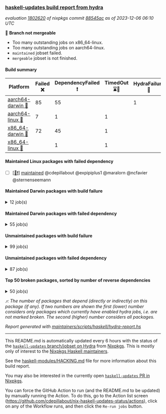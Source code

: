 ### [haskell-updates build report from hydra](https://hydra.nixos.org/jobset/nixpkgs/haskell-updates)
*evaluation [1802620](https://hydra.nixos.org/eval/1802620) of nixpkgs commit [88545ac](https://github.com/NixOS/nixpkgs/commits/88545acef7881913cb4f966b2ed0c768faa7e711) as of 2023-12-06 06:10 UTC*

🔴 **Branch not mergeable**
  * Too many outstanding jobs on x86_64-linux.
  * Too many outstanding jobs on aarch64-linux.
  * `maintained` jobset failed.
  * `mergeable` jobset is not finished.

#### Build summary

 | Platform | Failed ❌ | DependencyFailed ❗ | TimedOut ⌛🚫 | HydraFailure 🚧 | Unfinished ⏳ | Success ✅ | 
 | --- | --- | --- | --- | --- | --- | --- | 
 | [aarch64-darwin 🍏](https://hydra.nixos.org/eval/1802620?filter=.aarch64-darwin) | 85 | 55 |  | 1 |  | 6644 | 
 | [aarch64-linux 📱](https://hydra.nixos.org/eval/1802620?filter=.aarch64-linux) | 7 | 1 | 1 |  | 3080 | 3774 | 
 | [x86_64-darwin 🍎](https://hydra.nixos.org/eval/1802620?filter=.x86_64-darwin) | 72 | 45 | 1 |  |  | 6680 | 
 | [x86_64-linux 🐧](https://hydra.nixos.org/eval/1802620?filter=.x86_64-linux) |  | 1 | 1 |  | 3116 | 3787 | 
#### Maintained Linux packages with failed dependency
- [ ] [[🐧❗]](https://hydra.nixos.org/build/243364579) [maintained](https://hydra.nixos.org/eval/1802620?filter=maintained) @cdepillabout @expipiplus1 @maralorn @ncfavier @sternenseemann
#### Maintained Darwin packages with build failure
<details><summary>12 job(s) </summary>

- [ ] [[🍏❌]](https://hydra.nixos.org/build/243328679) [[🍎❌]](https://hydra.nixos.org/build/243324015) [agdaPackages._1lab](https://hydra.nixos.org/eval/1802620?filter=agdaPackages._1lab) @ncfavier
- [ ] [[🍏❌]](https://hydra.nixos.org/build/243329001) [[🍎❌]](https://hydra.nixos.org/build/243322675) [haskellPackages.gcodehs](https://hydra.nixos.org/eval/1802620?filter=haskellPackages.gcodehs) @sorki
- [ ] [ghc98](https://hydra.nixos.org/eval/1802620?filter=ghc98) @cdepillabout @expipiplus1 @guibou @maralorn @ncfavier @sternenseemann
  - [[🍏✅]](https://hydra.nixos.org/build/243325932) [[🍎✅]](https://hydra.nixos.org/build/243330673) [haskell.compiler](https://hydra.nixos.org/eval/1802620?filter=haskell.compiler.ghc98)
  - [[🍏❌]](https://hydra.nixos.org/build/243326307) [[🍎✅]](https://hydra.nixos.org/build/243329961) [haskell.compiler.native-bignum](https://hydra.nixos.org/eval/1802620?filter=haskell.compiler.native-bignum.ghc98)
- [ ] [ghc981](https://hydra.nixos.org/eval/1802620?filter=ghc981) @cdepillabout @expipiplus1 @guibou @maralorn @ncfavier @sternenseemann
  - [[🍏✅]](https://hydra.nixos.org/build/243329785) [[🍎✅]](https://hydra.nixos.org/build/243332071) [haskell.compiler](https://hydra.nixos.org/eval/1802620?filter=haskell.compiler.ghc981)
  - [[🍏❌]](https://hydra.nixos.org/build/243322813) [[🍎✅]](https://hydra.nixos.org/build/243327354) [haskell.compiler.native-bignum](https://hydra.nixos.org/eval/1802620?filter=haskell.compiler.native-bignum.ghc981)
- [ ] [gitit](https://hydra.nixos.org/eval/1802620?filter=gitit) @Profpatsch @sternenseemann
  - [[🍏❌]](https://hydra.nixos.org/build/243322776) [[🍎✅]](https://hydra.nixos.org/build/243322079) [toplevel](https://hydra.nixos.org/eval/1802620?filter=gitit)
  - [[🍏✅]](https://hydra.nixos.org/build/243320889) [[🍎✅]](https://hydra.nixos.org/build/243321555) [haskellPackages](https://hydra.nixos.org/eval/1802620?filter=haskellPackages.gitit)
- [ ] [[🍏❌]](https://hydra.nixos.org/build/243321287) [[🍎❌]](https://hydra.nixos.org/build/243320789) [haskellPackages.hnix](https://hydra.nixos.org/eval/1802620?filter=haskellPackages.hnix) @Anton-Latukha @sorki
</details>

#### Maintained Darwin packages with failed dependency
<details><summary>55 job(s) </summary>

- [ ] [cabal2nix](https://hydra.nixos.org/eval/1802620?filter=cabal2nix) @sternenseemann
  - [[🍏✅]](https://hydra.nixos.org/build/243328899) [[🍎✅]](https://hydra.nixos.org/build/243327683) [toplevel](https://hydra.nixos.org/eval/1802620?filter=cabal2nix)
  - [[🍏❗]](https://hydra.nixos.org/build/243328829) [[🍎❗]](https://hydra.nixos.org/build/243331654) [haskell.packages.ghc8107](https://hydra.nixos.org/eval/1802620?filter=haskell.packages.ghc8107.cabal2nix)
  - [[🍏❗]](https://hydra.nixos.org/build/243323707) [[🍎❗]](https://hydra.nixos.org/build/243321205) [haskell.packages.ghc902](https://hydra.nixos.org/eval/1802620?filter=haskell.packages.ghc902.cabal2nix)
  - [[🍏✅]](https://hydra.nixos.org/build/243322736) [[🍎✅]](https://hydra.nixos.org/build/243328286) [haskell.packages.ghc924](https://hydra.nixos.org/eval/1802620?filter=haskell.packages.ghc924.cabal2nix)
  - [[🍏✅]](https://hydra.nixos.org/build/243332317) [[🍎✅]](https://hydra.nixos.org/build/243328437) [haskell.packages.ghc925](https://hydra.nixos.org/eval/1802620?filter=haskell.packages.ghc925.cabal2nix)
  - [[🍏✅]](https://hydra.nixos.org/build/243326947) [[🍎✅]](https://hydra.nixos.org/build/243321504) [haskell.packages.ghc926](https://hydra.nixos.org/eval/1802620?filter=haskell.packages.ghc926.cabal2nix)
  - [[🍏✅]](https://hydra.nixos.org/build/243322487) [[🍎✅]](https://hydra.nixos.org/build/243328634) [haskell.packages.ghc927](https://hydra.nixos.org/eval/1802620?filter=haskell.packages.ghc927.cabal2nix)
  - [[🍏✅]](https://hydra.nixos.org/build/243329723) [[🍎✅]](https://hydra.nixos.org/build/243326172) [haskell.packages.ghc928](https://hydra.nixos.org/eval/1802620?filter=haskell.packages.ghc928.cabal2nix)
  - [[🍏✅]](https://hydra.nixos.org/build/243326431) [[🍎✅]](https://hydra.nixos.org/build/243323400) [haskell.packages.ghc945](https://hydra.nixos.org/eval/1802620?filter=haskell.packages.ghc945.cabal2nix)
  - [[🍏✅]](https://hydra.nixos.org/build/243329534) [[🍎✅]](https://hydra.nixos.org/build/243320848) [haskell.packages.ghc946](https://hydra.nixos.org/eval/1802620?filter=haskell.packages.ghc946.cabal2nix)
  - [[🍏✅]](https://hydra.nixos.org/build/243330951) [[🍎✅]](https://hydra.nixos.org/build/243324530) [haskell.packages.ghc947](https://hydra.nixos.org/eval/1802620?filter=haskell.packages.ghc947.cabal2nix)
  - [[🍏✅]](https://hydra.nixos.org/build/243327420) [[🍎✅]](https://hydra.nixos.org/build/243332316) [haskell.packages.ghc962](https://hydra.nixos.org/eval/1802620?filter=haskell.packages.ghc962.cabal2nix)
  - [[🍏✅]](https://hydra.nixos.org/build/243322341) [[🍎✅]](https://hydra.nixos.org/build/243329239) [haskell.packages.ghc963](https://hydra.nixos.org/eval/1802620?filter=haskell.packages.ghc963.cabal2nix)
  - [[🍏✅]](https://hydra.nixos.org/build/243323893) [[🍎✅]](https://hydra.nixos.org/build/243327116) [haskellPackages](https://hydra.nixos.org/eval/1802620?filter=haskellPackages.cabal2nix)
- [ ] [dhall-nix](https://hydra.nixos.org/eval/1802620?filter=dhall-nix) @Gabriella439
  - [[🍏❗]](https://hydra.nixos.org/build/243326044) [[🍎❗]](https://hydra.nixos.org/build/243329855) [toplevel](https://hydra.nixos.org/eval/1802620?filter=dhall-nix)
  - [[🍏❗]](https://hydra.nixos.org/build/243326896) [[🍎❗]](https://hydra.nixos.org/build/243323188) [haskellPackages](https://hydra.nixos.org/eval/1802620?filter=haskellPackages.dhall-nix)
- [ ] [[🍏❗]](https://hydra.nixos.org/build/243326553) [[🍎❗]](https://hydra.nixos.org/build/243330760) [haskellPackages.dhall-nixpkgs](https://hydra.nixos.org/eval/1802620?filter=haskellPackages.dhall-nixpkgs) @Gabriella439
- [ ] [[🍏❗]](https://hydra.nixos.org/build/243327000) [[🍎❗]](https://hydra.nixos.org/build/243330975) [elmPackages.elm](https://hydra.nixos.org/eval/1802620?filter=elmPackages.elm) @domenkozar @turboMaCk
- [ ] [[🍏❗]](https://hydra.nixos.org/build/243325480) [[🍎❗]](https://hydra.nixos.org/build/243324672) [elmPackages.elmi-to-json](https://hydra.nixos.org/eval/1802620?filter=elmPackages.elmi-to-json) @turboMaCk
- [ ] [git-annex](https://hydra.nixos.org/eval/1802620?filter=git-annex) @peti @roosemberth
  - [[🍏❗]](https://hydra.nixos.org/build/243364587) [[🍎❗]](https://hydra.nixos.org/build/243364589) [toplevel](https://hydra.nixos.org/eval/1802620?filter=git-annex)
  - [[🍏❗]](https://hydra.nixos.org/build/243364581) [[🍎❗]](https://hydra.nixos.org/build/243364590) [haskellPackages](https://hydra.nixos.org/eval/1802620?filter=haskellPackages.git-annex)
- [ ] [haskell-language-server](https://hydra.nixos.org/eval/1802620?filter=haskell-language-server) @maralorn
  - [[🍏✅]](https://hydra.nixos.org/build/243364254) [[🍎✅]](https://hydra.nixos.org/build/243364404) [toplevel](https://hydra.nixos.org/eval/1802620?filter=haskell-language-server)
  - [[🍏❗]](https://hydra.nixos.org/build/243322494) [[🍎✅]](https://hydra.nixos.org/build/243328502) [haskell.packages.ghc902](https://hydra.nixos.org/eval/1802620?filter=haskell.packages.ghc902.haskell-language-server)
  - [[🍏✅]](https://hydra.nixos.org/build/243331841) [[🍎✅]](https://hydra.nixos.org/build/243325367) [haskell.packages.ghc924](https://hydra.nixos.org/eval/1802620?filter=haskell.packages.ghc924.haskell-language-server)
  - [[🍏✅]](https://hydra.nixos.org/build/243327169) [[🍎✅]](https://hydra.nixos.org/build/243321095) [haskell.packages.ghc925](https://hydra.nixos.org/eval/1802620?filter=haskell.packages.ghc925.haskell-language-server)
  - [[🍏✅]](https://hydra.nixos.org/build/243330797) [[🍎✅]](https://hydra.nixos.org/build/243326430) [haskell.packages.ghc926](https://hydra.nixos.org/eval/1802620?filter=haskell.packages.ghc926.haskell-language-server)
  - [[🍏✅]](https://hydra.nixos.org/build/243330025) [[🍎✅]](https://hydra.nixos.org/build/243331300) [haskell.packages.ghc927](https://hydra.nixos.org/eval/1802620?filter=haskell.packages.ghc927.haskell-language-server)
  - [[🍏✅]](https://hydra.nixos.org/build/243328347) [[🍎✅]](https://hydra.nixos.org/build/243326611) [haskell.packages.ghc928](https://hydra.nixos.org/eval/1802620?filter=haskell.packages.ghc928.haskell-language-server)
  - [[🍏✅]](https://hydra.nixos.org/build/243364330) [[🍎✅]](https://hydra.nixos.org/build/243364407) [haskell.packages.ghc945](https://hydra.nixos.org/eval/1802620?filter=haskell.packages.ghc945.haskell-language-server)
  - [[🍏✅]](https://hydra.nixos.org/build/243364341) [[🍎✅]](https://hydra.nixos.org/build/243364452) [haskell.packages.ghc946](https://hydra.nixos.org/eval/1802620?filter=haskell.packages.ghc946.haskell-language-server)
  - [[🍏✅]](https://hydra.nixos.org/build/243364336) [[🍎✅]](https://hydra.nixos.org/build/243364446) [haskell.packages.ghc947](https://hydra.nixos.org/eval/1802620?filter=haskell.packages.ghc947.haskell-language-server)
  - [[🍏🚧]](https://hydra.nixos.org/build/243364328) [[🍎✅]](https://hydra.nixos.org/build/243364426) [haskell.packages.ghc962](https://hydra.nixos.org/eval/1802620?filter=haskell.packages.ghc962.haskell-language-server)
  - [[🍏🚧]](https://hydra.nixos.org/build/243364292) [[🍎✅]](https://hydra.nixos.org/build/243364345) [haskell.packages.ghc963](https://hydra.nixos.org/eval/1802620?filter=haskell.packages.ghc963.haskell-language-server)
  - [[🍏✅]](https://hydra.nixos.org/build/243364460) [[🍎✅]](https://hydra.nixos.org/build/243364461) [haskellPackages](https://hydra.nixos.org/eval/1802620?filter=haskellPackages.haskell-language-server)
- [ ] [update-nix-fetchgit](https://hydra.nixos.org/eval/1802620?filter=update-nix-fetchgit) @expipiplus1 @sorki
  - [[🍏❗]](https://hydra.nixos.org/build/243327640) [[🍎❗]](https://hydra.nixos.org/build/243327011) [toplevel](https://hydra.nixos.org/eval/1802620?filter=update-nix-fetchgit)
  - [[🍏❗]](https://hydra.nixos.org/build/243331507) [[🍎❗]](https://hydra.nixos.org/build/243327345) [haskellPackages](https://hydra.nixos.org/eval/1802620?filter=haskellPackages.update-nix-fetchgit)
- [ ] [weeder](https://hydra.nixos.org/eval/1802620?filter=weeder) @maralorn
  - [[🍏❗]](https://hydra.nixos.org/build/243325197) [[🍎❗]](https://hydra.nixos.org/build/243321712) [haskell.packages.ghc8107](https://hydra.nixos.org/eval/1802620?filter=haskell.packages.ghc8107.weeder)
  - [[🍏❗]](https://hydra.nixos.org/build/243324549) [[🍎❗]](https://hydra.nixos.org/build/243326571) [haskell.packages.ghc902](https://hydra.nixos.org/eval/1802620?filter=haskell.packages.ghc902.weeder)
  - [[🍏✅]](https://hydra.nixos.org/build/243332899) [[🍎✅]](https://hydra.nixos.org/build/243331805) [haskell.packages.ghc924](https://hydra.nixos.org/eval/1802620?filter=haskell.packages.ghc924.weeder)
  - [[🍏✅]](https://hydra.nixos.org/build/243332902) [[🍎✅]](https://hydra.nixos.org/build/243325602) [haskell.packages.ghc925](https://hydra.nixos.org/eval/1802620?filter=haskell.packages.ghc925.weeder)
  - [[🍏✅]](https://hydra.nixos.org/build/243325282) [[🍎✅]](https://hydra.nixos.org/build/243333378) [haskell.packages.ghc926](https://hydra.nixos.org/eval/1802620?filter=haskell.packages.ghc926.weeder)
  - [[🍏✅]](https://hydra.nixos.org/build/243324578) [[🍎✅]](https://hydra.nixos.org/build/243329290) [haskell.packages.ghc927](https://hydra.nixos.org/eval/1802620?filter=haskell.packages.ghc927.weeder)
  - [[🍏✅]](https://hydra.nixos.org/build/243327508) [[🍎✅]](https://hydra.nixos.org/build/243329068) [haskell.packages.ghc928](https://hydra.nixos.org/eval/1802620?filter=haskell.packages.ghc928.weeder)
  - [[🍏✅]](https://hydra.nixos.org/build/243330169) [[🍎✅]](https://hydra.nixos.org/build/243321683) [haskell.packages.ghc945](https://hydra.nixos.org/eval/1802620?filter=haskell.packages.ghc945.weeder)
  - [[🍏✅]](https://hydra.nixos.org/build/243325621) [[🍎✅]](https://hydra.nixos.org/build/243324538) [haskell.packages.ghc946](https://hydra.nixos.org/eval/1802620?filter=haskell.packages.ghc946.weeder)
  - [[🍏✅]](https://hydra.nixos.org/build/243333180) [[🍎✅]](https://hydra.nixos.org/build/243327551) [haskell.packages.ghc947](https://hydra.nixos.org/eval/1802620?filter=haskell.packages.ghc947.weeder)
  - [[🍏✅]](https://hydra.nixos.org/build/243321408) [[🍎✅]](https://hydra.nixos.org/build/243330307) [haskell.packages.ghc962](https://hydra.nixos.org/eval/1802620?filter=haskell.packages.ghc962.weeder)
  - [[🍏✅]](https://hydra.nixos.org/build/243323272) [[🍎✅]](https://hydra.nixos.org/build/243322657) [haskell.packages.ghc963](https://hydra.nixos.org/eval/1802620?filter=haskell.packages.ghc963.weeder)
  - [[🍏✅]](https://hydra.nixos.org/build/243321093) [[🍎✅]](https://hydra.nixos.org/build/243325553) [haskellPackages](https://hydra.nixos.org/eval/1802620?filter=haskellPackages.weeder)
</details>

#### Unmaintained packages with build failure
<details><summary>99 job(s) </summary>

- [ ] [[🍏❌]](https://hydra.nixos.org/build/241416250) [[📱✅]](https://hydra.nixos.org/build/241426391) [[🍎❌]](https://hydra.nixos.org/build/241418696) [[🐧✅]](https://hydra.nixos.org/build/241432601) [haskellPackages.di-core](https://hydra.nixos.org/eval/1802620?filter=haskellPackages.di-core)  ⤴️ 7 | 11
- [ ] [[🍏❌]](https://hydra.nixos.org/build/243326433) [[📱⏳]](https://hydra.nixos.org/build/243331061) [[🍎❌]](https://hydra.nixos.org/build/243325287) [[🐧⏳]](https://hydra.nixos.org/build/243324957) [haskellPackages.fmt](https://hydra.nixos.org/eval/1802620?filter=haskellPackages.fmt)  ⤴️ 6 | 24
- [ ] [[🍏❌]](https://hydra.nixos.org/build/241431423) [[📱✅]](https://hydra.nixos.org/build/241433048) [[🍎❌]](https://hydra.nixos.org/build/241420008) [[🐧✅]](https://hydra.nixos.org/build/241434280) [haskellPackages.lbfgs](https://hydra.nixos.org/eval/1802620?filter=haskellPackages.lbfgs)  ⤴️ 3 | 3
- [ ] [[🍏❌]](https://hydra.nixos.org/build/243331774) [[📱⏳]](https://hydra.nixos.org/build/243327289) [[🍎❌]](https://hydra.nixos.org/build/243329343) [[🐧⏳]](https://hydra.nixos.org/build/243324186) [haskellPackages.cairo-image](https://hydra.nixos.org/eval/1802620?filter=haskellPackages.cairo-image)  ⤴️ 2 | 2
- [ ] [[🍏❌]](https://hydra.nixos.org/build/243325596) [[📱⏳]](https://hydra.nixos.org/build/243321733) [[🍎❌]](https://hydra.nixos.org/build/243324698) [[🐧⏳]](https://hydra.nixos.org/build/243324592) [haskellPackages.opencascade-hs](https://hydra.nixos.org/eval/1802620?filter=haskellPackages.opencascade-hs)  ⤴️ 2 | 2
- [ ] [[🍏❌]](https://hydra.nixos.org/build/241438044) [[📱✅]](https://hydra.nixos.org/build/241421617) [[🍎❌]](https://hydra.nixos.org/build/241431081) [[🐧✅]](https://hydra.nixos.org/build/241440950) [haskellPackages.HsSyck](https://hydra.nixos.org/eval/1802620?filter=haskellPackages.HsSyck)  ⤴️ 1 | 10
- [ ] [[🍏❌]](https://hydra.nixos.org/build/243333023) [[📱⏳]](https://hydra.nixos.org/build/243328263) [[🍎❌]](https://hydra.nixos.org/build/243322988) [[🐧⏳]](https://hydra.nixos.org/build/243328607) [haskellPackages.nqe](https://hydra.nixos.org/eval/1802620?filter=haskellPackages.nqe)  ⤴️ 1 | 4
- [ ] [[🍏❌]](https://hydra.nixos.org/build/243327486) [[📱⏳]](https://hydra.nixos.org/build/243331547) [[🍎✅]](https://hydra.nixos.org/build/243329295) [[🐧⏳]](https://hydra.nixos.org/build/243331909) [haskellPackages.telegram-bot-api](https://hydra.nixos.org/eval/1802620?filter=haskellPackages.telegram-bot-api)  ⤴️ 1 | 4
- [ ] [[🍏❌]](https://hydra.nixos.org/build/241423203) [[📱✅]](https://hydra.nixos.org/build/241421742) [[🍎✅]](https://hydra.nixos.org/build/241441956) [[🐧✅]](https://hydra.nixos.org/build/241417284) [haskellPackages.cabal-install-solver](https://hydra.nixos.org/eval/1802620?filter=haskellPackages.cabal-install-solver)  ⤴️ 1 | 2
- [ ] [[🍏❌]](https://hydra.nixos.org/build/243330026) [[📱⏳]](https://hydra.nixos.org/build/243330545) [[🍎❌]](https://hydra.nixos.org/build/243325488) [[🐧⏳]](https://hydra.nixos.org/build/243333050) [haskellPackages.posix-socket](https://hydra.nixos.org/eval/1802620?filter=haskellPackages.posix-socket)  ⤴️ 1 | 2
- [ ] [[🍏❌]](https://hydra.nixos.org/build/243322283) [[📱⏳]](https://hydra.nixos.org/build/243323215) [[🍎✅]](https://hydra.nixos.org/build/243331253) [[🐧⏳]](https://hydra.nixos.org/build/243330110) [haskellPackages.postgresql-syntax](https://hydra.nixos.org/eval/1802620?filter=haskellPackages.postgresql-syntax)  ⤴️ 1 | 2
- [ ] [[🍏❌]](https://hydra.nixos.org/build/243326643) [[📱⏳]](https://hydra.nixos.org/build/243332016) [[🍎❌]](https://hydra.nixos.org/build/243321705) [[🐧⏳]](https://hydra.nixos.org/build/243331202) [haskellPackages.async-refresh](https://hydra.nixos.org/eval/1802620?filter=haskellPackages.async-refresh)  ⤴️ 1 | 1
- [ ] [[🍏❌]](https://hydra.nixos.org/build/243332579) [[📱⏳]](https://hydra.nixos.org/build/243324399) [[🍎❌]](https://hydra.nixos.org/build/243329931) [[🐧⏳]](https://hydra.nixos.org/build/243326415) [haskellPackages.gi-gdkx11](https://hydra.nixos.org/eval/1802620?filter=haskellPackages.gi-gdkx11)  ⤴️ 1 | 1
- [ ] [[🍏✅]](https://hydra.nixos.org/build/241516517) [[📱✅]](https://hydra.nixos.org/build/241521193) [[🍎❌]](https://hydra.nixos.org/build/241516668) [[🐧✅]](https://hydra.nixos.org/build/241523355) [haskellPackages.mighty-metropolis](https://hydra.nixos.org/eval/1802620?filter=haskellPackages.mighty-metropolis)  ⤴️ 1 | 1
- [ ] [[🍏❌]](https://hydra.nixos.org/build/241441570) [[📱❌]](https://hydra.nixos.org/build/241442221) [[🍎✅]](https://hydra.nixos.org/build/241428090) [[🐧✅]](https://hydra.nixos.org/build/241433603) [haskellPackages.nlopt-haskell](https://hydra.nixos.org/eval/1802620?filter=haskellPackages.nlopt-haskell)  ⤴️ 1 | 1
- [ ] [[🍏❌]](https://hydra.nixos.org/build/241438874) [[📱✅]](https://hydra.nixos.org/build/242598172) [[🍎❌]](https://hydra.nixos.org/build/241419480) [[🐧✅]](https://hydra.nixos.org/build/242598343) [haskellPackages.openal-ffi](https://hydra.nixos.org/eval/1802620?filter=haskellPackages.openal-ffi)  ⤴️ 1 | 1
- [ ] [[🍎❌]](https://hydra.nixos.org/build/243324883) [[🐧⏳]](https://hydra.nixos.org/build/243329065) [haskellPackages.swisstable](https://hydra.nixos.org/eval/1802620?filter=haskellPackages.swisstable)  ⤴️ 1 | 1
- [ ] [[🍏❌]](https://hydra.nixos.org/build/241429613) [[📱✅]](https://hydra.nixos.org/build/241429324) [[🍎❌]](https://hydra.nixos.org/build/241434255) [[🐧✅]](https://hydra.nixos.org/build/241440845) [haskellPackages.sym](https://hydra.nixos.org/eval/1802620?filter=haskellPackages.sym)  ⤴️ 1 | 1
- [ ] [[🍏✅]](https://hydra.nixos.org/build/241416931) [[📱❌]](https://hydra.nixos.org/build/241432083) [[🍎✅]](https://hydra.nixos.org/build/241421537) [[🐧✅]](https://hydra.nixos.org/build/241441339) [haskellPackages.freetype2](https://hydra.nixos.org/eval/1802620?filter=haskellPackages.freetype2)  ⤴️ 0 | 12
- [ ] [[🍏❌]](https://hydra.nixos.org/build/243327202) [[📱⏳]](https://hydra.nixos.org/build/243333204) [[🍎✅]](https://hydra.nixos.org/build/243333262) [[🐧⏳]](https://hydra.nixos.org/build/243323846) [haskellPackages.hw-simd](https://hydra.nixos.org/eval/1802620?filter=haskellPackages.hw-simd)  ⤴️ 0 | 9
- [ ] [[🍏❌]](https://hydra.nixos.org/build/243325252) [[📱⏳]](https://hydra.nixos.org/build/243324489) [[🍎❌]](https://hydra.nixos.org/build/243324366) [[🐧⏳]](https://hydra.nixos.org/build/243326632) [haskellPackages.pipes-zlib](https://hydra.nixos.org/eval/1802620?filter=haskellPackages.pipes-zlib)  ⤴️ 0 | 5
- [ ] [[🍏❌]](https://hydra.nixos.org/build/241442778) [[📱✅]](https://hydra.nixos.org/build/241442951) [[🍎✅]](https://hydra.nixos.org/build/241422492) [[🐧✅]](https://hydra.nixos.org/build/241423736) [haskellPackages.rdtsc](https://hydra.nixos.org/eval/1802620?filter=haskellPackages.rdtsc)  ⤴️ 0 | 4
- [ ] [[🍏❌]](https://hydra.nixos.org/build/241438179) [[📱✅]](https://hydra.nixos.org/build/241429641) [[🍎❌]](https://hydra.nixos.org/build/241415985) [[🐧✅]](https://hydra.nixos.org/build/241418547) [haskellPackages.error-codes](https://hydra.nixos.org/eval/1802620?filter=haskellPackages.error-codes)  ⤴️ 0 | 3
- [ ] [[🍏❌]](https://hydra.nixos.org/build/243324043) [[📱⏳]](https://hydra.nixos.org/build/243331033) [[🍎✅]](https://hydra.nixos.org/build/243331332) [[🐧⏳]](https://hydra.nixos.org/build/243328838) [haskellPackages.folds](https://hydra.nixos.org/eval/1802620?filter=haskellPackages.folds)  ⤴️ 0 | 3
- [ ] [[🍏❗]](https://hydra.nixos.org/build/241440222) [[📱❌]](https://hydra.nixos.org/build/241423981) [[🍎✅]](https://hydra.nixos.org/build/241424884) [[🐧✅]](https://hydra.nixos.org/build/241420802) [haskellPackages.picosat](https://hydra.nixos.org/eval/1802620?filter=haskellPackages.picosat)  ⤴️ 0 | 3
- [ ] [[🍏❌]](https://hydra.nixos.org/build/241418237) [[📱✅]](https://hydra.nixos.org/build/241427188) [[🍎✅]](https://hydra.nixos.org/build/241434604) [[🐧✅]](https://hydra.nixos.org/build/241420057) [haskellPackages.LibZip](https://hydra.nixos.org/eval/1802620?filter=haskellPackages.LibZip)  ⤴️ 0 | 2
- [ ] [[🍏❌]](https://hydra.nixos.org/build/241418292) [[📱✅]](https://hydra.nixos.org/build/241419411) [[🍎✅]](https://hydra.nixos.org/build/241422539) [[🐧✅]](https://hydra.nixos.org/build/241416430) [haskellPackages.bindings-levmar](https://hydra.nixos.org/eval/1802620?filter=haskellPackages.bindings-levmar)  ⤴️ 0 | 2
- [ ] [[🍏❌]](https://hydra.nixos.org/build/241424091) [[📱✅]](https://hydra.nixos.org/build/241441753) [[🍎✅]](https://hydra.nixos.org/build/241427201) [[🐧✅]](https://hydra.nixos.org/build/241431703) [haskellPackages.rocksdb-haskell](https://hydra.nixos.org/eval/1802620?filter=haskellPackages.rocksdb-haskell)  ⤴️ 0 | 2
- [ ] [[🍏❌]](https://hydra.nixos.org/build/243329834) [[📱⏳]](https://hydra.nixos.org/build/243330799) [[🍎❌]](https://hydra.nixos.org/build/243323285) [[🐧⏳]](https://hydra.nixos.org/build/243324229) [haskellPackages.HsHTSLib](https://hydra.nixos.org/eval/1802620?filter=haskellPackages.HsHTSLib)  ⤴️ 0 | 1
- [ ] [[🍏❌]](https://hydra.nixos.org/build/243327505) [[📱⏳]](https://hydra.nixos.org/build/243324973) [[🍎❌]](https://hydra.nixos.org/build/243322138) [[🐧⏳]](https://hydra.nixos.org/build/243333395) [haskellPackages.diagrams-html5](https://hydra.nixos.org/eval/1802620?filter=haskellPackages.diagrams-html5)  ⤴️ 0 | 1
- [ ] [[🍏❌]](https://hydra.nixos.org/build/241433161) [[📱✅]](https://hydra.nixos.org/build/241435823) [[🍎❌]](https://hydra.nixos.org/build/241431240) [[🐧✅]](https://hydra.nixos.org/build/241438068) [haskellPackages.hamid](https://hydra.nixos.org/eval/1802620?filter=haskellPackages.hamid)  ⤴️ 0 | 1
- [ ] [[🍏✅]](https://hydra.nixos.org/build/241419089) [[📱✅]](https://hydra.nixos.org/build/241419403) [[🍎❌]](https://hydra.nixos.org/build/241439309) [[🐧✅]](https://hydra.nixos.org/build/241417021) [haskellPackages.hmatrix-morpheus](https://hydra.nixos.org/eval/1802620?filter=haskellPackages.hmatrix-morpheus)  ⤴️ 0 | 1
- [ ] [[🍏❌]](https://hydra.nixos.org/build/241416500) [[📱✅]](https://hydra.nixos.org/build/241439140) [[🍎❌]](https://hydra.nixos.org/build/241438868) [[🐧✅]](https://hydra.nixos.org/build/241442519) [haskellPackages.huckleberry](https://hydra.nixos.org/eval/1802620?filter=haskellPackages.huckleberry)  ⤴️ 0 | 1
- [ ] [[🍏❌]](https://hydra.nixos.org/build/243324009) [[📱⏳]](https://hydra.nixos.org/build/243329357) [[🍎❌]](https://hydra.nixos.org/build/243329922) [[🐧⏳]](https://hydra.nixos.org/build/243333570) [haskellPackages.om-time](https://hydra.nixos.org/eval/1802620?filter=haskellPackages.om-time)  ⤴️ 0 | 1
- [ ] [[🍏❌]](https://hydra.nixos.org/build/241440620) [[📱✅]](https://hydra.nixos.org/build/241421630) [[🍎❌]](https://hydra.nixos.org/build/241423658) [[🐧✅]](https://hydra.nixos.org/build/241418654) [haskellPackages.select](https://hydra.nixos.org/eval/1802620?filter=haskellPackages.select)  ⤴️ 0 | 1
- [ ] [[🍏❌]](https://hydra.nixos.org/build/241417977) [[📱✅]](https://hydra.nixos.org/build/241425056) [[🍎❌]](https://hydra.nixos.org/build/241422318) [[🐧✅]](https://hydra.nixos.org/build/241441219) [haskellPackages.sysinfo](https://hydra.nixos.org/eval/1802620?filter=haskellPackages.sysinfo)  ⤴️ 0 | 1
- [ ] [[🍏✅]](https://hydra.nixos.org/build/241425934) [[📱✅]](https://hydra.nixos.org/build/241421265) [[🍎❌]](https://hydra.nixos.org/build/241429773) [[🐧✅]](https://hydra.nixos.org/build/241442363) [haskellPackages.FractalArt](https://hydra.nixos.org/eval/1802620?filter=haskellPackages.FractalArt) 
- [ ] [[🍏✅]](https://hydra.nixos.org/build/241417489) [[📱❌]](https://hydra.nixos.org/build/241429480) [[🍎✅]](https://hydra.nixos.org/build/241440563) [[🐧✅]](https://hydra.nixos.org/build/241421892) [haskellPackages.HsASA](https://hydra.nixos.org/eval/1802620?filter=haskellPackages.HsASA) 
- [ ] [[🍏❌]](https://hydra.nixos.org/build/241441209) [[📱✅]](https://hydra.nixos.org/build/242598214) [[🍎❌]](https://hydra.nixos.org/build/241431358) [[🐧✅]](https://hydra.nixos.org/build/242598119) [haskellPackages.al](https://hydra.nixos.org/eval/1802620?filter=haskellPackages.al) 
- [ ] [[🍏❌]](https://hydra.nixos.org/build/243326039) [[📱⏳]](https://hydra.nixos.org/build/243327080) [[🍎❌]](https://hydra.nixos.org/build/243325997) [[🐧⏳]](https://hydra.nixos.org/build/243328710) [haskellPackages.corenlp-types](https://hydra.nixos.org/eval/1802620?filter=haskellPackages.corenlp-types) 
- [ ] [[🍏❌]](https://hydra.nixos.org/build/241419848) [[📱✅]](https://hydra.nixos.org/build/241433182) [[🍎❌]](https://hydra.nixos.org/build/241433676) [[🐧✅]](https://hydra.nixos.org/build/241426445) [haskellPackages.env-extra](https://hydra.nixos.org/eval/1802620?filter=haskellPackages.env-extra) 
- [ ] [[🍏❌]](https://hydra.nixos.org/build/241421294) [[📱✅]](https://hydra.nixos.org/build/241443056) [[🍎❌]](https://hydra.nixos.org/build/241437354) [[🐧✅]](https://hydra.nixos.org/build/241417207) [haskellPackages.epub-metadata](https://hydra.nixos.org/eval/1802620?filter=haskellPackages.epub-metadata) 
- [ ] [[🍏❌]](https://hydra.nixos.org/build/241441889) [[📱✅]](https://hydra.nixos.org/build/241422082) [[🍎✅]](https://hydra.nixos.org/build/241430037) [[🐧✅]](https://hydra.nixos.org/build/241424436) [haskellPackages.executable-hash](https://hydra.nixos.org/eval/1802620?filter=haskellPackages.executable-hash) 
- [ ] [[🍏❌]](https://hydra.nixos.org/build/243326087) [[📱⏳]](https://hydra.nixos.org/build/243331402) [[🍎❌]](https://hydra.nixos.org/build/243321006) [[🐧⏳]](https://hydra.nixos.org/build/243333028) [haskellPackages.exinst-base](https://hydra.nixos.org/eval/1802620?filter=haskellPackages.exinst-base) 
- [ ] [[🍏❌]](https://hydra.nixos.org/build/241421569) [[📱✅]](https://hydra.nixos.org/build/241418686) [[🍎❌]](https://hydra.nixos.org/build/241417042) [[🐧✅]](https://hydra.nixos.org/build/241442695) [haskellPackages.float128](https://hydra.nixos.org/eval/1802620?filter=haskellPackages.float128) 
- [ ] [[🍏❌]](https://hydra.nixos.org/build/241433923) [[📱✅]](https://hydra.nixos.org/build/241432807) [[🍎❌]](https://hydra.nixos.org/build/241432286) [[🐧✅]](https://hydra.nixos.org/build/241434752) [haskellPackages.fudgets](https://hydra.nixos.org/eval/1802620?filter=haskellPackages.fudgets) 
- [ ] [[🍏❌]](https://hydra.nixos.org/build/243327334) [[📱⏳]](https://hydra.nixos.org/build/243331965) [[🍎❌]](https://hydra.nixos.org/build/243322858) [[🐧⏳]](https://hydra.nixos.org/build/243328999) [haskellPackages.genvalidity-dirforest](https://hydra.nixos.org/eval/1802620?filter=haskellPackages.genvalidity-dirforest) 
- [ ] [ghc-tags](https://hydra.nixos.org/eval/1802620?filter=ghc-tags) 
  - [[🍏✅]](https://hydra.nixos.org/build/243322909) [[📱⏳]](https://hydra.nixos.org/build/243324145) [[🍎✅]](https://hydra.nixos.org/build/243332339) [[🐧⏳]](https://hydra.nixos.org/build/243327180) [haskell.packages.ghc8107](https://hydra.nixos.org/eval/1802620?filter=haskell.packages.ghc8107.ghc-tags)
  - [[🍏❌]](https://hydra.nixos.org/build/243323053) [[📱⏳]](https://hydra.nixos.org/build/243326676) [[🍎❌]](https://hydra.nixos.org/build/243323545) [[🐧⏳]](https://hydra.nixos.org/build/243325393) [haskell.packages.ghc902](https://hydra.nixos.org/eval/1802620?filter=haskell.packages.ghc902.ghc-tags)
  - [[🍏✅]](https://hydra.nixos.org/build/243322183) [[📱⏳]](https://hydra.nixos.org/build/243331350) [[🍎✅]](https://hydra.nixos.org/build/243329729) [[🐧⏳]](https://hydra.nixos.org/build/243322698) [haskell.packages.ghc924](https://hydra.nixos.org/eval/1802620?filter=haskell.packages.ghc924.ghc-tags)
  - [[🍏✅]](https://hydra.nixos.org/build/243327812) [[📱⏳]](https://hydra.nixos.org/build/243331969) [[🍎✅]](https://hydra.nixos.org/build/243325744) [[🐧⏳]](https://hydra.nixos.org/build/243321107) [haskell.packages.ghc925](https://hydra.nixos.org/eval/1802620?filter=haskell.packages.ghc925.ghc-tags)
  - [[🍏✅]](https://hydra.nixos.org/build/243328915) [[📱⏳]](https://hydra.nixos.org/build/243327414) [[🍎✅]](https://hydra.nixos.org/build/243323430) [[🐧⏳]](https://hydra.nixos.org/build/243330127) [haskell.packages.ghc926](https://hydra.nixos.org/eval/1802620?filter=haskell.packages.ghc926.ghc-tags)
  - [[🍏✅]](https://hydra.nixos.org/build/243327524) [[📱⏳]](https://hydra.nixos.org/build/243326657) [[🍎✅]](https://hydra.nixos.org/build/243324948) [[🐧⏳]](https://hydra.nixos.org/build/243322593) [haskell.packages.ghc927](https://hydra.nixos.org/eval/1802620?filter=haskell.packages.ghc927.ghc-tags)
  - [[🍏✅]](https://hydra.nixos.org/build/243321726) [[📱⏳]](https://hydra.nixos.org/build/243332312) [[🍎✅]](https://hydra.nixos.org/build/243326001) [[🐧⏳]](https://hydra.nixos.org/build/243325087) [haskell.packages.ghc928](https://hydra.nixos.org/eval/1802620?filter=haskell.packages.ghc928.ghc-tags)
  - [[🍏✅]](https://hydra.nixos.org/build/243383513) [[📱⏳]](https://hydra.nixos.org/build/243383505) [[🍎✅]](https://hydra.nixos.org/build/243383501) [[🐧⏳]](https://hydra.nixos.org/build/243383507) [haskell.packages.ghc962](https://hydra.nixos.org/eval/1802620?filter=haskell.packages.ghc962.ghc-tags)
  - [[🍏✅]](https://hydra.nixos.org/build/243383510) [[📱⏳]](https://hydra.nixos.org/build/243383504) [[🍎✅]](https://hydra.nixos.org/build/243383503) [[🐧⏳]](https://hydra.nixos.org/build/243383515) [haskell.packages.ghc963](https://hydra.nixos.org/eval/1802620?filter=haskell.packages.ghc963.ghc-tags)
- [ ] [[🍏❌]](https://hydra.nixos.org/build/243323294) [[🍎❌]](https://hydra.nixos.org/build/243330108) [haskellPackages.gi-gtkosxapplication](https://hydra.nixos.org/eval/1802620?filter=haskellPackages.gi-gtkosxapplication) 
- [ ] [[🍏❌]](https://hydra.nixos.org/build/241834002) [[🍎❌]](https://hydra.nixos.org/build/241834248) [haskellPackages.gtk-mac-integration](https://hydra.nixos.org/eval/1802620?filter=haskellPackages.gtk-mac-integration) 
- [ ] [[🍏❌]](https://hydra.nixos.org/build/241834305) [[📱✅]](https://hydra.nixos.org/build/242598417) [[🍎❌]](https://hydra.nixos.org/build/241834212) [[🐧✅]](https://hydra.nixos.org/build/242598116) [haskellPackages.gtk-traymanager](https://hydra.nixos.org/eval/1802620?filter=haskellPackages.gtk-traymanager) 
- [ ] [[🍏❌]](https://hydra.nixos.org/build/241834057) [[🍎❌]](https://hydra.nixos.org/build/241834287) [haskellPackages.gtk3-mac-integration](https://hydra.nixos.org/eval/1802620?filter=haskellPackages.gtk3-mac-integration) 
- [ ] [[🍏❌]](https://hydra.nixos.org/build/243321823) [[📱⏳]](https://hydra.nixos.org/build/243331094) [[🍎❌]](https://hydra.nixos.org/build/243326882) [[🐧⏳]](https://hydra.nixos.org/build/243329993) [haskellPackages.hdf5-lite](https://hydra.nixos.org/eval/1802620?filter=haskellPackages.hdf5-lite) 
- [ ] [[🍏❌]](https://hydra.nixos.org/build/243326258) [[📱⏳]](https://hydra.nixos.org/build/243325356) [[🍎❌]](https://hydra.nixos.org/build/243333044) [[🐧⏳]](https://hydra.nixos.org/build/243323380) [haskellPackages.highlight](https://hydra.nixos.org/eval/1802620?filter=haskellPackages.highlight) 
- [ ] [[🍏❌]](https://hydra.nixos.org/build/243324679) [[📱⏳]](https://hydra.nixos.org/build/243323150) [[🍎❌]](https://hydra.nixos.org/build/243322754) [[🐧⏳]](https://hydra.nixos.org/build/243333479) [haskellPackages.hinotify-conduit](https://hydra.nixos.org/eval/1802620?filter=haskellPackages.hinotify-conduit) 
- [ ] [[🍏❌]](https://hydra.nixos.org/build/241433357) [[📱✅]](https://hydra.nixos.org/build/241422478) [[🍎❌]](https://hydra.nixos.org/build/241439670) [[🐧✅]](https://hydra.nixos.org/build/241426451) [haskellPackages.hssourceinfo](https://hydra.nixos.org/eval/1802620?filter=haskellPackages.hssourceinfo) 
- [ ] [[🍏❌]](https://hydra.nixos.org/build/241429271) [[📱✅]](https://hydra.nixos.org/build/241429102) [[🍎❌]](https://hydra.nixos.org/build/241440714) [[🐧✅]](https://hydra.nixos.org/build/241431783) [haskellPackages.hunspell-hs](https://hydra.nixos.org/eval/1802620?filter=haskellPackages.hunspell-hs) 
- [ ] [[🍏✅]](https://hydra.nixos.org/build/243326679) [[📱⏳]](https://hydra.nixos.org/build/243322171) [[🍎❌]](https://hydra.nixos.org/build/243320919) [[🐧⏳]](https://hydra.nixos.org/build/243330907) [haskellPackages.immortal-queue](https://hydra.nixos.org/eval/1802620?filter=haskellPackages.immortal-queue) 
- [ ] [[🍎❌]](https://hydra.nixos.org/build/243322867) [[🐧⏳]](https://hydra.nixos.org/build/243333152) [haskellPackages.inline-asm](https://hydra.nixos.org/eval/1802620?filter=haskellPackages.inline-asm) 
- [ ] [[🍏❌]](https://hydra.nixos.org/build/243326703) [[📱⏳]](https://hydra.nixos.org/build/243322882) [[🍎❌]](https://hydra.nixos.org/build/243332688) [[🐧⏳]](https://hydra.nixos.org/build/243333225) [haskellPackages.interprocess](https://hydra.nixos.org/eval/1802620?filter=haskellPackages.interprocess) 
- [ ] [[🍏❌]](https://hydra.nixos.org/build/241440437) [[📱✅]](https://hydra.nixos.org/build/241416853) [[🍎❌]](https://hydra.nixos.org/build/241435524) [[🐧✅]](https://hydra.nixos.org/build/241442391) [haskellPackages.ipcvar](https://hydra.nixos.org/eval/1802620?filter=haskellPackages.ipcvar) 
- [ ] [[🍏❌]](https://hydra.nixos.org/build/243333585) [[📱⏳]](https://hydra.nixos.org/build/243323631) [[🍎❌]](https://hydra.nixos.org/build/243326003) [[🐧⏳]](https://hydra.nixos.org/build/243324444) [haskellPackages.kmonad](https://hydra.nixos.org/eval/1802620?filter=haskellPackages.kmonad) 
- [ ] [[🍏❌]](https://hydra.nixos.org/build/241429431) [[🍎❌]](https://hydra.nixos.org/build/241417265) [haskellPackages.kqueue](https://hydra.nixos.org/eval/1802620?filter=haskellPackages.kqueue) 
- [ ] [[🍏❌]](https://hydra.nixos.org/build/241422836) [[📱✅]](https://hydra.nixos.org/build/241425612) [[🍎✅]](https://hydra.nixos.org/build/241418129) [[🐧✅]](https://hydra.nixos.org/build/241434961) [haskellPackages.leveldb-haskell-fork](https://hydra.nixos.org/eval/1802620?filter=haskellPackages.leveldb-haskell-fork) 
- [ ] [[🍏❌]](https://hydra.nixos.org/build/243323682) [[📱⏳]](https://hydra.nixos.org/build/243326016) [[🍎❌]](https://hydra.nixos.org/build/243328832) [[🐧⏳]](https://hydra.nixos.org/build/243329324) [haskellPackages.linear-tests](https://hydra.nixos.org/eval/1802620?filter=haskellPackages.linear-tests) 
- [ ] [[🍏❌]](https://hydra.nixos.org/build/241435359) [[📱✅]](https://hydra.nixos.org/build/241427643) [[🍎❌]](https://hydra.nixos.org/build/241416796) [[🐧✅]](https://hydra.nixos.org/build/241435206) [haskellPackages.linux-framebuffer](https://hydra.nixos.org/eval/1802620?filter=haskellPackages.linux-framebuffer) 
- [ ] [[🍏❌]](https://hydra.nixos.org/build/243328956) [[📱⏳]](https://hydra.nixos.org/build/243329182) [[🍎❌]](https://hydra.nixos.org/build/243326639) [[🐧⏳]](https://hydra.nixos.org/build/243322613) [haskellPackages.mediawiki2latex](https://hydra.nixos.org/eval/1802620?filter=haskellPackages.mediawiki2latex) 
- [ ] [[🍏❌]](https://hydra.nixos.org/build/241432454) [[📱✅]](https://hydra.nixos.org/build/241434456) [[🍎❌]](https://hydra.nixos.org/build/241441382) [[🐧✅]](https://hydra.nixos.org/build/241435665) [haskellPackages.memzero](https://hydra.nixos.org/eval/1802620?filter=haskellPackages.memzero) 
- [ ] [[🍏❌]](https://hydra.nixos.org/build/243324149) [[📱⏳]](https://hydra.nixos.org/build/243332531) [[🍎❌]](https://hydra.nixos.org/build/243333070) [[🐧⏳]](https://hydra.nixos.org/build/243325450) [haskellPackages.om-plugin-imports](https://hydra.nixos.org/eval/1802620?filter=haskellPackages.om-plugin-imports) 
- [ ] [[🍏❌]](https://hydra.nixos.org/build/243326373) [[📱⏳]](https://hydra.nixos.org/build/243329943) [[🍎❌]](https://hydra.nixos.org/build/243331397) [[🐧⏳]](https://hydra.nixos.org/build/243322010) [haskellPackages.persistent-pagination](https://hydra.nixos.org/eval/1802620?filter=haskellPackages.persistent-pagination) 
- [ ] [[🍏❌]](https://hydra.nixos.org/build/243332592) [[📱⏳]](https://hydra.nixos.org/build/243332670) [[🍎❌]](https://hydra.nixos.org/build/243322768) [[🐧⏳]](https://hydra.nixos.org/build/243330118) [haskellPackages.phatsort](https://hydra.nixos.org/eval/1802620?filter=haskellPackages.phatsort) 
- [ ] [[🍏❌]](https://hydra.nixos.org/build/243324389) [[📱⏳]](https://hydra.nixos.org/build/243333391) [[🍎❌]](https://hydra.nixos.org/build/243330131) [[🐧⏳]](https://hydra.nixos.org/build/243330312) [haskellPackages.ping-wrapper](https://hydra.nixos.org/eval/1802620?filter=haskellPackages.ping-wrapper) 
- [ ] [[🍏❌]](https://hydra.nixos.org/build/241437112) [[📱✅]](https://hydra.nixos.org/build/241433414) [[🍎❌]](https://hydra.nixos.org/build/241438397) [[🐧✅]](https://hydra.nixos.org/build/241416503) [haskellPackages.posix-timer](https://hydra.nixos.org/eval/1802620?filter=haskellPackages.posix-timer) 
- [ ] [[🍏❌]](https://hydra.nixos.org/build/243323798) [[📱⏳]](https://hydra.nixos.org/build/243321001) [[🍎❌]](https://hydra.nixos.org/build/243320837) [[🐧⏳]](https://hydra.nixos.org/build/243326484) [haskellPackages.procex](https://hydra.nixos.org/eval/1802620?filter=haskellPackages.procex) 
- [ ] [[🍏❌]](https://hydra.nixos.org/build/241430897) [[📱✅]](https://hydra.nixos.org/build/241435590) [[🍎❌]](https://hydra.nixos.org/build/241418528) [[🐧✅]](https://hydra.nixos.org/build/241424149) [haskellPackages.pthread](https://hydra.nixos.org/eval/1802620?filter=haskellPackages.pthread) 
- [ ] [[🍏❌]](https://hydra.nixos.org/build/241439769) [[📱✅]](https://hydra.nixos.org/build/241438231) [[🍎✅]](https://hydra.nixos.org/build/241441302) [[🐧✅]](https://hydra.nixos.org/build/241420720) [haskellPackages.rdtsc-enolan](https://hydra.nixos.org/eval/1802620?filter=haskellPackages.rdtsc-enolan) 
- [ ] [[🍏❌]](https://hydra.nixos.org/build/243321032) [[📱⏳]](https://hydra.nixos.org/build/243332474) [[🍎❌]](https://hydra.nixos.org/build/243325919) [[🐧⏳]](https://hydra.nixos.org/build/243325516) [haskellPackages.sandwich-webdriver](https://hydra.nixos.org/eval/1802620?filter=haskellPackages.sandwich-webdriver) 
- [ ] [[🍏❌]](https://hydra.nixos.org/build/243322918) [[📱⏳]](https://hydra.nixos.org/build/243322149) [[🍎❌]](https://hydra.nixos.org/build/243323962) [[🐧⏳]](https://hydra.nixos.org/build/243329116) [haskellPackages.servant-xml-conduit](https://hydra.nixos.org/eval/1802620?filter=haskellPackages.servant-xml-conduit) 
- [ ] [[🍏❌]](https://hydra.nixos.org/build/241419022) [[📱✅]](https://hydra.nixos.org/build/241439147) [[🍎❌]](https://hydra.nixos.org/build/241419957) [[🐧✅]](https://hydra.nixos.org/build/241425481) [haskellPackages.shared-memory](https://hydra.nixos.org/eval/1802620?filter=haskellPackages.shared-memory) 
- [ ] [[🍏❌]](https://hydra.nixos.org/build/243332824) [[📱⏳]](https://hydra.nixos.org/build/243329004) [[🍎✅]](https://hydra.nixos.org/build/243327264) [[🐧⏳]](https://hydra.nixos.org/build/243332536) [haskellPackages.significant-figures](https://hydra.nixos.org/eval/1802620?filter=haskellPackages.significant-figures) 
- [ ] [[🍏✅]](https://hydra.nixos.org/build/241417589) [[📱❌]](https://hydra.nixos.org/build/241433650) [[🍎✅]](https://hydra.nixos.org/build/241424588) [[🐧✅]](https://hydra.nixos.org/build/241426329) [haskellPackages.simdutf](https://hydra.nixos.org/eval/1802620?filter=haskellPackages.simdutf) 
- [ ] [[🍏❌]](https://hydra.nixos.org/build/243322647) [[📱⏳]](https://hydra.nixos.org/build/243329114) [[🍎❌]](https://hydra.nixos.org/build/243324054) [[🐧⏳]](https://hydra.nixos.org/build/243322724) [haskellPackages.tailfile-hinotify](https://hydra.nixos.org/eval/1802620?filter=haskellPackages.tailfile-hinotify) 
- [ ] [[📱❌]](https://hydra.nixos.org/build/241420222) [[🐧✅]](https://hydra.nixos.org/build/241433966) [haskellPackages.tasty-papi](https://hydra.nixos.org/eval/1802620?filter=haskellPackages.tasty-papi) 
- [ ] [[🍏❌]](https://hydra.nixos.org/build/241416717) [[📱✅]](https://hydra.nixos.org/build/241442224) [[🍎✅]](https://hydra.nixos.org/build/241424811) [[🐧✅]](https://hydra.nixos.org/build/241434672) [haskellPackages.unix-simple](https://hydra.nixos.org/eval/1802620?filter=haskellPackages.unix-simple) 
- [ ] [[🍏❌]](https://hydra.nixos.org/build/243321243) [[📱⏳]](https://hydra.nixos.org/build/243329059) [[🍎❌]](https://hydra.nixos.org/build/243331948) [[🐧⏳]](https://hydra.nixos.org/build/243331770) [haskellPackages.web-view](https://hydra.nixos.org/eval/1802620?filter=haskellPackages.web-view) 
- [ ] [[🍏❌]](https://hydra.nixos.org/build/241423452) [[📱❌]](https://hydra.nixos.org/build/241427685) [[🍎✅]](https://hydra.nixos.org/build/241416979) [[🐧✅]](https://hydra.nixos.org/build/241432721) [haskellPackages.x86-64bit](https://hydra.nixos.org/eval/1802620?filter=haskellPackages.x86-64bit) 
- [ ] [[🍏❌]](https://hydra.nixos.org/build/241430363) [[📱✅]](https://hydra.nixos.org/build/241427221) [[🍎❌]](https://hydra.nixos.org/build/241432782) [[🐧✅]](https://hydra.nixos.org/build/241417328) [haskellPackages.xmonad-utils](https://hydra.nixos.org/eval/1802620?filter=haskellPackages.xmonad-utils) 
- [ ] [[🍏❌]](https://hydra.nixos.org/build/241422224) [[📱✅]](https://hydra.nixos.org/build/241433828) [[🍎❌]](https://hydra.nixos.org/build/241418484) [[🐧✅]](https://hydra.nixos.org/build/241439133) [haskellPackages.yoga](https://hydra.nixos.org/eval/1802620?filter=haskellPackages.yoga) 
- [ ] [[🍏❌]](https://hydra.nixos.org/build/241434291) [[📱✅]](https://hydra.nixos.org/build/241424397) [[🍎❌]](https://hydra.nixos.org/build/241427867) [[🐧✅]](https://hydra.nixos.org/build/241425578) [haskellPackages.zot](https://hydra.nixos.org/eval/1802620?filter=haskellPackages.zot) 
- [ ] [[🍏❌]](https://hydra.nixos.org/build/241417248) [[📱✅]](https://hydra.nixos.org/build/241425967) [[🍎❌]](https://hydra.nixos.org/build/241419950) [[🐧✅]](https://hydra.nixos.org/build/241419853) [haskellPackages.zxcvbn-c](https://hydra.nixos.org/eval/1802620?filter=haskellPackages.zxcvbn-c) 
</details>

#### Unmaintained packages with failed dependency
<details><summary>87 job(s) </summary>

- [ ] [[🍏❗]](https://hydra.nixos.org/build/241431440) [[📱✅]](https://hydra.nixos.org/build/241432705) [[🍎❗]](https://hydra.nixos.org/build/241428544) [[🐧✅]](https://hydra.nixos.org/build/241423940) [haskellPackages.di-handle](https://hydra.nixos.org/eval/1802620?filter=haskellPackages.di-handle)  ⤴️ 5 | 9
- [ ] [[🍏❗]](https://hydra.nixos.org/build/243330380) [[📱⏳]](https://hydra.nixos.org/build/243327073) [[🍎✅]](https://hydra.nixos.org/build/243332349) [[🐧⏳]](https://hydra.nixos.org/build/243329048) [haskellPackages.di-monad](https://hydra.nixos.org/eval/1802620?filter=haskellPackages.di-monad)  ⤴️ 5 | 9
- [ ] [[🍏❗]](https://hydra.nixos.org/build/243328431) [[📱⏳]](https://hydra.nixos.org/build/243325802) [[🍎✅]](https://hydra.nixos.org/build/243328210) [[🐧⏳]](https://hydra.nixos.org/build/243328181) [haskellPackages.di-df1](https://hydra.nixos.org/eval/1802620?filter=haskellPackages.di-df1)  ⤴️ 4 | 8
- [ ] [hpack](https://hydra.nixos.org/eval/1802620?filter=hpack)  ⤴️ 3 | 16
  - [[🍏✅]](https://hydra.nixos.org/build/243321120) [[📱⏳]](https://hydra.nixos.org/build/243331679) [[🍎✅]](https://hydra.nixos.org/build/243325828) [[🐧⏳]](https://hydra.nixos.org/build/243324471) [toplevel](https://hydra.nixos.org/eval/1802620?filter=hpack)
  - [[🍏❗]](https://hydra.nixos.org/build/243321373) [[📱⏳]](https://hydra.nixos.org/build/243326084) [[🍎❗]](https://hydra.nixos.org/build/243323950) [[🐧⏳]](https://hydra.nixos.org/build/243333031) [haskell.packages.ghc8107](https://hydra.nixos.org/eval/1802620?filter=haskell.packages.ghc8107.hpack)
  - [[🍏❗]](https://hydra.nixos.org/build/243331779) [[📱⏳]](https://hydra.nixos.org/build/243325235) [[🍎❗]](https://hydra.nixos.org/build/243326664) [[🐧⏳]](https://hydra.nixos.org/build/243326530) [haskell.packages.ghc902](https://hydra.nixos.org/eval/1802620?filter=haskell.packages.ghc902.hpack)
  - [[🍏✅]](https://hydra.nixos.org/build/243332460) [[📱⏳]](https://hydra.nixos.org/build/243327881) [[🍎✅]](https://hydra.nixos.org/build/243324749) [[🐧⏳]](https://hydra.nixos.org/build/243328464) [haskell.packages.ghc924](https://hydra.nixos.org/eval/1802620?filter=haskell.packages.ghc924.hpack)
  - [[🍏✅]](https://hydra.nixos.org/build/243331045) [[📱⏳]](https://hydra.nixos.org/build/243332954) [[🍎✅]](https://hydra.nixos.org/build/243331772) [[🐧⏳]](https://hydra.nixos.org/build/243330289) [haskell.packages.ghc925](https://hydra.nixos.org/eval/1802620?filter=haskell.packages.ghc925.hpack)
  - [[🍏✅]](https://hydra.nixos.org/build/243329494) [[📱⏳]](https://hydra.nixos.org/build/243324709) [[🍎✅]](https://hydra.nixos.org/build/243324751) [[🐧⏳]](https://hydra.nixos.org/build/243326744) [haskell.packages.ghc926](https://hydra.nixos.org/eval/1802620?filter=haskell.packages.ghc926.hpack)
  - [[🍏✅]](https://hydra.nixos.org/build/243330408) [[📱⏳]](https://hydra.nixos.org/build/243326659) [[🍎✅]](https://hydra.nixos.org/build/243328069) [[🐧⏳]](https://hydra.nixos.org/build/243331773) [haskell.packages.ghc927](https://hydra.nixos.org/eval/1802620?filter=haskell.packages.ghc927.hpack)
  - [[🍏✅]](https://hydra.nixos.org/build/243329071) [[📱⏳]](https://hydra.nixos.org/build/243325520) [[🍎✅]](https://hydra.nixos.org/build/243325071) [[🐧⏳]](https://hydra.nixos.org/build/243330582) [haskell.packages.ghc928](https://hydra.nixos.org/eval/1802620?filter=haskell.packages.ghc928.hpack)
  - [[🍏✅]](https://hydra.nixos.org/build/243322054) [[📱⏳]](https://hydra.nixos.org/build/243325152) [[🍎✅]](https://hydra.nixos.org/build/243331848) [[🐧⏳]](https://hydra.nixos.org/build/243329381) [haskell.packages.ghc945](https://hydra.nixos.org/eval/1802620?filter=haskell.packages.ghc945.hpack)
  - [[🍏✅]](https://hydra.nixos.org/build/243332572) [[📱⏳]](https://hydra.nixos.org/build/243332146) [[🍎✅]](https://hydra.nixos.org/build/243323653) [[🐧⏳]](https://hydra.nixos.org/build/243332628) [haskell.packages.ghc946](https://hydra.nixos.org/eval/1802620?filter=haskell.packages.ghc946.hpack)
  - [[🍏✅]](https://hydra.nixos.org/build/243332176) [[📱⏳]](https://hydra.nixos.org/build/243324156) [[🍎✅]](https://hydra.nixos.org/build/243324888) [[🐧⏳]](https://hydra.nixos.org/build/243323941) [haskell.packages.ghc947](https://hydra.nixos.org/eval/1802620?filter=haskell.packages.ghc947.hpack)
  - [[🍏✅]](https://hydra.nixos.org/build/243322164) [[📱⏳]](https://hydra.nixos.org/build/243326976) [[🍎✅]](https://hydra.nixos.org/build/243326008) [[🐧⏳]](https://hydra.nixos.org/build/243328307) [haskell.packages.ghc962](https://hydra.nixos.org/eval/1802620?filter=haskell.packages.ghc962.hpack)
  - [[🍏✅]](https://hydra.nixos.org/build/243321098) [[📱⏳]](https://hydra.nixos.org/build/243327498) [[🍎✅]](https://hydra.nixos.org/build/243325835) [[🐧⏳]](https://hydra.nixos.org/build/243331627) [haskell.packages.ghc963](https://hydra.nixos.org/eval/1802620?filter=haskell.packages.ghc963.hpack)
  - [[🍏✅]](https://hydra.nixos.org/build/243332578) [[📱⏳]](https://hydra.nixos.org/build/243328264) [[🍎✅]](https://hydra.nixos.org/build/243324817) [[🐧⏳]](https://hydra.nixos.org/build/243322009) [haskellPackages](https://hydra.nixos.org/eval/1802620?filter=haskellPackages.hpack)
- [ ] [hoogle](https://hydra.nixos.org/eval/1802620?filter=hoogle)  ⤴️ 2 | 4
  - [[🍏❗]](https://hydra.nixos.org/build/243324690) [[📱⏳]](https://hydra.nixos.org/build/243332477) [[🍎❗]](https://hydra.nixos.org/build/243329011) [[🐧⏳]](https://hydra.nixos.org/build/243321709) [haskell.packages.ghc8107](https://hydra.nixos.org/eval/1802620?filter=haskell.packages.ghc8107.hoogle)
  - [[🍏❗]](https://hydra.nixos.org/build/243322811) [[📱⏳]](https://hydra.nixos.org/build/243324012) [[🍎❗]](https://hydra.nixos.org/build/243327446) [[🐧⏳]](https://hydra.nixos.org/build/243326271) [haskell.packages.ghc902](https://hydra.nixos.org/eval/1802620?filter=haskell.packages.ghc902.hoogle)
  - [[🍏✅]](https://hydra.nixos.org/build/243329713) [[📱⏳]](https://hydra.nixos.org/build/243330478) [[🍎✅]](https://hydra.nixos.org/build/243333020) [[🐧⏳]](https://hydra.nixos.org/build/243332169) [haskell.packages.ghc924](https://hydra.nixos.org/eval/1802620?filter=haskell.packages.ghc924.hoogle)
  - [[🍏✅]](https://hydra.nixos.org/build/243329602) [[📱⏳]](https://hydra.nixos.org/build/243326327) [[🍎✅]](https://hydra.nixos.org/build/243322569) [[🐧⏳]](https://hydra.nixos.org/build/243324936) [haskell.packages.ghc925](https://hydra.nixos.org/eval/1802620?filter=haskell.packages.ghc925.hoogle)
  - [[🍏✅]](https://hydra.nixos.org/build/243324773) [[📱⏳]](https://hydra.nixos.org/build/243324240) [[🍎✅]](https://hydra.nixos.org/build/243331355) [[🐧⏳]](https://hydra.nixos.org/build/243321976) [haskell.packages.ghc926](https://hydra.nixos.org/eval/1802620?filter=haskell.packages.ghc926.hoogle)
  - [[🍏✅]](https://hydra.nixos.org/build/243323335) [[📱⏳]](https://hydra.nixos.org/build/243332955) [[🍎✅]](https://hydra.nixos.org/build/243324752) [[🐧⏳]](https://hydra.nixos.org/build/243330433) [haskell.packages.ghc927](https://hydra.nixos.org/eval/1802620?filter=haskell.packages.ghc927.hoogle)
  - [[🍏✅]](https://hydra.nixos.org/build/243324099) [[📱⏳]](https://hydra.nixos.org/build/243322157) [[🍎✅]](https://hydra.nixos.org/build/243322508) [[🐧⏳]](https://hydra.nixos.org/build/243329393) [haskell.packages.ghc928](https://hydra.nixos.org/eval/1802620?filter=haskell.packages.ghc928.hoogle)
  - [[🍏✅]](https://hydra.nixos.org/build/243323619) [[📱⏳]](https://hydra.nixos.org/build/243330680) [[🍎✅]](https://hydra.nixos.org/build/243327110) [[🐧⏳]](https://hydra.nixos.org/build/243329005) [haskell.packages.ghc945](https://hydra.nixos.org/eval/1802620?filter=haskell.packages.ghc945.hoogle)
  - [[🍏✅]](https://hydra.nixos.org/build/243333066) [[📱⏳]](https://hydra.nixos.org/build/243326255) [[🍎✅]](https://hydra.nixos.org/build/243320945) [[🐧⏳]](https://hydra.nixos.org/build/243320884) [haskell.packages.ghc946](https://hydra.nixos.org/eval/1802620?filter=haskell.packages.ghc946.hoogle)
  - [[🍏✅]](https://hydra.nixos.org/build/243327356) [[📱⏳]](https://hydra.nixos.org/build/243326209) [[🍎✅]](https://hydra.nixos.org/build/243333380) [[🐧⏳]](https://hydra.nixos.org/build/243332817) [haskell.packages.ghc947](https://hydra.nixos.org/eval/1802620?filter=haskell.packages.ghc947.hoogle)
  - [[🍏✅]](https://hydra.nixos.org/build/243323812) [[📱⏳]](https://hydra.nixos.org/build/243323065) [[🍎✅]](https://hydra.nixos.org/build/243333595) [[🐧⏳]](https://hydra.nixos.org/build/243322692) [haskellPackages](https://hydra.nixos.org/eval/1802620?filter=haskellPackages.hoogle)
- [ ] [[🍏❗]](https://hydra.nixos.org/build/241438185) [[📱✅]](https://hydra.nixos.org/build/241425241) [[🍎❗]](https://hydra.nixos.org/build/241428644) [[🐧✅]](https://hydra.nixos.org/build/241430830) [haskellPackages.numeric-optimization](https://hydra.nixos.org/eval/1802620?filter=haskellPackages.numeric-optimization)  ⤴️ 2 | 2
- [ ] [[🍏❗]](https://hydra.nixos.org/build/243333563) [[📱⏳]](https://hydra.nixos.org/build/243325474) [[🍎❗]](https://hydra.nixos.org/build/243333313) [[🐧⏳]](https://hydra.nixos.org/build/243331463) [haskellPackages.nyan-interpolation-core](https://hydra.nixos.org/eval/1802620?filter=haskellPackages.nyan-interpolation-core)  ⤴️ 2 | 2
- [ ] [[🍏❗]](https://hydra.nixos.org/build/243333312) [[📱⏳]](https://hydra.nixos.org/build/243330563) [[🍎✅]](https://hydra.nixos.org/build/243324661) [[🐧⏳]](https://hydra.nixos.org/build/243328778) [haskellPackages.moto](https://hydra.nixos.org/eval/1802620?filter=haskellPackages.moto)  ⤴️ 1 | 1
- [ ] [[🍏❗]](https://hydra.nixos.org/build/243327725) [[📱⏳]](https://hydra.nixos.org/build/243327332) [[🍎❗]](https://hydra.nixos.org/build/243330840) [[🐧⏳]](https://hydra.nixos.org/build/243329279) [haskellPackages.simple-cairo](https://hydra.nixos.org/eval/1802620?filter=haskellPackages.simple-cairo)  ⤴️ 1 | 1
- [ ] [[🍏❗]](https://hydra.nixos.org/build/243329887) [[📱⏳]](https://hydra.nixos.org/build/243329843) [[🍎❗]](https://hydra.nixos.org/build/243329548) [[🐧⏳]](https://hydra.nixos.org/build/243321839) [haskellPackages.waterfall-cad](https://hydra.nixos.org/eval/1802620?filter=haskellPackages.waterfall-cad)  ⤴️ 1 | 1
- [ ] [[🍏❗]](https://hydra.nixos.org/build/241442328) [[📱✅]](https://hydra.nixos.org/build/241435925) [[🍎❗]](https://hydra.nixos.org/build/241434139) [[🐧✅]](https://hydra.nixos.org/build/241418826) [haskellPackages.yaml-light](https://hydra.nixos.org/eval/1802620?filter=haskellPackages.yaml-light)  ⤴️ 0 | 5
- [ ] [[🍏❗]](https://hydra.nixos.org/build/243332738) [[📱⏳]](https://hydra.nixos.org/build/243320804) [[🍎✅]](https://hydra.nixos.org/build/243327326) [[🐧⏳]](https://hydra.nixos.org/build/243328628) [haskellPackages.di-polysemy](https://hydra.nixos.org/eval/1802620?filter=haskellPackages.di-polysemy)  ⤴️ 0 | 4
- [ ] [[🍏❗]](https://hydra.nixos.org/build/243320991) [[📱⏳]](https://hydra.nixos.org/build/243328062) [[🍎✅]](https://hydra.nixos.org/build/243328749) [[🐧⏳]](https://hydra.nixos.org/build/243326435) [haskellPackages.telegram-bot-simple](https://hydra.nixos.org/eval/1802620?filter=haskellPackages.telegram-bot-simple)  ⤴️ 0 | 3
- [ ] [[🍏❗]](https://hydra.nixos.org/build/243329797) [[📱⏳]](https://hydra.nixos.org/build/243328836) [[🍎✅]](https://hydra.nixos.org/build/243331391) [[🐧⏳]](https://hydra.nixos.org/build/243324222) [haskellPackages.di](https://hydra.nixos.org/eval/1802620?filter=haskellPackages.di)  ⤴️ 0 | 2
- [ ] [[🍏❗]](https://hydra.nixos.org/build/243323288) [[📱⏳]](https://hydra.nixos.org/build/243331557) [[🍎❗]](https://hydra.nixos.org/build/243322898) [[🐧⏳]](https://hydra.nixos.org/build/243332834) [haskellPackages.haskoin-node](https://hydra.nixos.org/eval/1802620?filter=haskellPackages.haskoin-node)  ⤴️ 0 | 2
- [ ] [[🍏❗]](https://hydra.nixos.org/build/243333400) [[📱⏳]](https://hydra.nixos.org/build/243321894) [[🍎❗]](https://hydra.nixos.org/build/243327152) [[🐧⏳]](https://hydra.nixos.org/build/243331911) [haskellPackages.network-dns](https://hydra.nixos.org/eval/1802620?filter=haskellPackages.network-dns)  ⤴️ 0 | 1
- [ ] [[🍏❗]](https://hydra.nixos.org/build/243324906) [[📱⏳]](https://hydra.nixos.org/build/243329115) [[🍎❗]](https://hydra.nixos.org/build/243321173) [[🐧⏳]](https://hydra.nixos.org/build/243323770) [haskellPackages.render-utf8](https://hydra.nixos.org/eval/1802620?filter=haskellPackages.render-utf8)  ⤴️ 0 | 1
- [ ] [[🍏❗]](https://hydra.nixos.org/build/243333349) [[📱⏳]](https://hydra.nixos.org/build/243329383) [[🍎❗]](https://hydra.nixos.org/build/243320915) [[🐧⏳]](https://hydra.nixos.org/build/243331505) [haskellPackages.async-refresh-tokens](https://hydra.nixos.org/eval/1802620?filter=haskellPackages.async-refresh-tokens) 
- [ ] [bootGhcjs](https://hydra.nixos.org/eval/1802620?filter=bootGhcjs) 
  - [[🍏❗]](https://hydra.nixos.org/build/243329702) [[📱⏳]](https://hydra.nixos.org/build/243331612) [[🍎❗]](https://hydra.nixos.org/build/243321902) [[🐧⏳]](https://hydra.nixos.org/build/243323369) [haskell.compiler.ghcjs](https://hydra.nixos.org/eval/1802620?filter=haskell.compiler.ghcjs.bootGhcjs)
  - [[🍏❗]](https://hydra.nixos.org/build/243326063) [[📱⏳]](https://hydra.nixos.org/build/243330716) [[🍎❗]](https://hydra.nixos.org/build/243332323) [[🐧⏳]](https://hydra.nixos.org/build/243321627) [haskell.compiler.ghcjs810](https://hydra.nixos.org/eval/1802620?filter=haskell.compiler.ghcjs810.bootGhcjs)
- [ ] [cabal2nix-unstable](https://hydra.nixos.org/eval/1802620?filter=cabal2nix-unstable) 
  - [[🍏❗]](https://hydra.nixos.org/build/243327063) [[📱⏳]](https://hydra.nixos.org/build/243327723) [[🍎❗]](https://hydra.nixos.org/build/243326137) [[🐧⏳]](https://hydra.nixos.org/build/243329817) [haskell.packages.ghc8107](https://hydra.nixos.org/eval/1802620?filter=haskell.packages.ghc8107.cabal2nix-unstable)
  - [[🍏❗]](https://hydra.nixos.org/build/243326204) [[📱⏳]](https://hydra.nixos.org/build/243330762) [[🍎❗]](https://hydra.nixos.org/build/243323725) [[🐧⏳]](https://hydra.nixos.org/build/243330449) [haskell.packages.ghc902](https://hydra.nixos.org/eval/1802620?filter=haskell.packages.ghc902.cabal2nix-unstable)
  - [[🍏✅]](https://hydra.nixos.org/build/243321356) [[📱⏳]](https://hydra.nixos.org/build/243326521) [[🍎✅]](https://hydra.nixos.org/build/243326711) [[🐧⏳]](https://hydra.nixos.org/build/243333076) [haskell.packages.ghc924](https://hydra.nixos.org/eval/1802620?filter=haskell.packages.ghc924.cabal2nix-unstable)
  - [[🍏✅]](https://hydra.nixos.org/build/243324179) [[📱⏳]](https://hydra.nixos.org/build/243322688) [[🍎✅]](https://hydra.nixos.org/build/243332910) [[🐧⏳]](https://hydra.nixos.org/build/243333416) [haskell.packages.ghc925](https://hydra.nixos.org/eval/1802620?filter=haskell.packages.ghc925.cabal2nix-unstable)
  - [[🍏✅]](https://hydra.nixos.org/build/243324339) [[📱⏳]](https://hydra.nixos.org/build/243329947) [[🍎✅]](https://hydra.nixos.org/build/243326874) [[🐧⏳]](https://hydra.nixos.org/build/243324966) [haskell.packages.ghc926](https://hydra.nixos.org/eval/1802620?filter=haskell.packages.ghc926.cabal2nix-unstable)
  - [[🍏✅]](https://hydra.nixos.org/build/243330051) [[📱⏳]](https://hydra.nixos.org/build/243321446) [[🍎✅]](https://hydra.nixos.org/build/243326378) [[🐧⏳]](https://hydra.nixos.org/build/243328168) [haskell.packages.ghc927](https://hydra.nixos.org/eval/1802620?filter=haskell.packages.ghc927.cabal2nix-unstable)
  - [[🍏✅]](https://hydra.nixos.org/build/243330483) [[📱⏳]](https://hydra.nixos.org/build/243322418) [[🍎✅]](https://hydra.nixos.org/build/243322092) [[🐧⏳]](https://hydra.nixos.org/build/243325801) [haskell.packages.ghc928](https://hydra.nixos.org/eval/1802620?filter=haskell.packages.ghc928.cabal2nix-unstable)
  - [[🍏✅]](https://hydra.nixos.org/build/243322734) [[📱⏳]](https://hydra.nixos.org/build/243331289) [[🍎✅]](https://hydra.nixos.org/build/243330392) [[🐧⏳]](https://hydra.nixos.org/build/243323995) [haskell.packages.ghc945](https://hydra.nixos.org/eval/1802620?filter=haskell.packages.ghc945.cabal2nix-unstable)
  - [[🍏✅]](https://hydra.nixos.org/build/243331460) [[📱⏳]](https://hydra.nixos.org/build/243332844) [[🍎✅]](https://hydra.nixos.org/build/243330465) [[🐧⏳]](https://hydra.nixos.org/build/243322836) [haskell.packages.ghc946](https://hydra.nixos.org/eval/1802620?filter=haskell.packages.ghc946.cabal2nix-unstable)
  - [[🍏✅]](https://hydra.nixos.org/build/243322538) [[📱⏳]](https://hydra.nixos.org/build/243325669) [[🍎✅]](https://hydra.nixos.org/build/243322470) [[🐧⏳]](https://hydra.nixos.org/build/243328137) [haskell.packages.ghc947](https://hydra.nixos.org/eval/1802620?filter=haskell.packages.ghc947.cabal2nix-unstable)
  - [[🍏✅]](https://hydra.nixos.org/build/243332091) [[📱⏳]](https://hydra.nixos.org/build/243331286) [[🍎✅]](https://hydra.nixos.org/build/243323071) [[🐧⏳]](https://hydra.nixos.org/build/243326520) [haskell.packages.ghc962](https://hydra.nixos.org/eval/1802620?filter=haskell.packages.ghc962.cabal2nix-unstable)
  - [[🍏✅]](https://hydra.nixos.org/build/243326808) [[📱⏳]](https://hydra.nixos.org/build/243330361) [[🍎✅]](https://hydra.nixos.org/build/243326103) [[🐧⏳]](https://hydra.nixos.org/build/243328227) [haskell.packages.ghc963](https://hydra.nixos.org/eval/1802620?filter=haskell.packages.ghc963.cabal2nix-unstable)
  - [[🍏✅]](https://hydra.nixos.org/build/243333057) [[📱⏳]](https://hydra.nixos.org/build/243325971) [[🍎✅]](https://hydra.nixos.org/build/243330417) [[🐧⏳]](https://hydra.nixos.org/build/243329368) [haskellPackages](https://hydra.nixos.org/eval/1802620?filter=haskellPackages.cabal2nix-unstable)
- [ ] [[🍏❗]](https://hydra.nixos.org/build/243327462) [[📱⏳]](https://hydra.nixos.org/build/243326824) [[🍎❗]](https://hydra.nixos.org/build/243321565) [[🐧⏳]](https://hydra.nixos.org/build/243328698) [haskellPackages.cardano-coin-selection](https://hydra.nixos.org/eval/1802620?filter=haskellPackages.cardano-coin-selection) 
- [ ] [[🍏✅]](https://hydra.nixos.org/build/243325081) [[📱⏳]](https://hydra.nixos.org/build/243321711) [[🍎❗]](https://hydra.nixos.org/build/243327395) [[🐧⏳]](https://hydra.nixos.org/build/243333259) [haskellPackages.declarative](https://hydra.nixos.org/eval/1802620?filter=haskellPackages.declarative) 
- [ ] [[🍏❗]](https://hydra.nixos.org/build/241428462) [[📱✅]](https://hydra.nixos.org/build/241416184) [[🍎❗]](https://hydra.nixos.org/build/241437314) [[🐧✅]](https://hydra.nixos.org/build/241438237) [haskellPackages.discount](https://hydra.nixos.org/eval/1802620?filter=haskellPackages.discount) 
- [ ] [[🍏❗]](https://hydra.nixos.org/build/241439934) [[📱✅]](https://hydra.nixos.org/build/241424096) [[🍎❗]](https://hydra.nixos.org/build/241419594) [[🐧✅]](https://hydra.nixos.org/build/241423273) [haskellPackages.epub-tools](https://hydra.nixos.org/eval/1802620?filter=haskellPackages.epub-tools) 
- [ ] [[🍏❗]](https://hydra.nixos.org/build/243331454) [[📱⏳]](https://hydra.nixos.org/build/243328922) [[🍎❗]](https://hydra.nixos.org/build/243327791) [[🐧⏳]](https://hydra.nixos.org/build/243322116) [haskellPackages.exinst-aeson](https://hydra.nixos.org/eval/1802620?filter=haskellPackages.exinst-aeson) 
- [ ] [[🍏❗]](https://hydra.nixos.org/build/243322230) [[📱⏳]](https://hydra.nixos.org/build/243323031) [[🍎❗]](https://hydra.nixos.org/build/243321000) [[🐧⏳]](https://hydra.nixos.org/build/243324164) [haskellPackages.exinst-bytes](https://hydra.nixos.org/eval/1802620?filter=haskellPackages.exinst-bytes) 
- [ ] [[🍏❗]](https://hydra.nixos.org/build/243325244) [[📱⏳]](https://hydra.nixos.org/build/243327654) [[🍎❗]](https://hydra.nixos.org/build/243326300) [[🐧⏳]](https://hydra.nixos.org/build/243333197) [haskellPackages.exinst-cereal](https://hydra.nixos.org/eval/1802620?filter=haskellPackages.exinst-cereal) 
- [ ] [[🍏❗]](https://hydra.nixos.org/build/243327403) [[📱⏳]](https://hydra.nixos.org/build/243324573) [[🍎❗]](https://hydra.nixos.org/build/243331890) [[🐧⏳]](https://hydra.nixos.org/build/243320953) [haskellPackages.exinst-serialise](https://hydra.nixos.org/eval/1802620?filter=haskellPackages.exinst-serialise) 
- [ ] [[🍏❗]](https://hydra.nixos.org/build/243326704) [[📱⏳]](https://hydra.nixos.org/build/243328742) [[🍎❗]](https://hydra.nixos.org/build/243333482) [[🐧⏳]](https://hydra.nixos.org/build/243326767) [haskellPackages.fmt-terminal-colors](https://hydra.nixos.org/eval/1802620?filter=haskellPackages.fmt-terminal-colors) 
- [ ] [[🍏❗]](https://hydra.nixos.org/build/241418690) [[📱✅]](https://hydra.nixos.org/build/241439924) [[🍎❗]](https://hydra.nixos.org/build/241425232) [[🐧✅]](https://hydra.nixos.org/build/241422510) [haskellPackages.foma](https://hydra.nixos.org/eval/1802620?filter=haskellPackages.foma) 
- [ ] [[🍏❗]](https://hydra.nixos.org/build/243324438) [[📱⏳]](https://hydra.nixos.org/build/243329262) [[🍎✅]](https://hydra.nixos.org/build/243331144) [[🐧⏳]](https://hydra.nixos.org/build/243321735) [haskellPackages.hasql-th](https://hydra.nixos.org/eval/1802620?filter=haskellPackages.hasql-th) 
- [ ] [[🍏❗]](https://hydra.nixos.org/build/243307634) [[📱⏳]](https://hydra.nixos.org/build/243364317) [[🍎✅]](https://hydra.nixos.org/build/243092344) [[🐧⏳]](https://hydra.nixos.org/build/243364252) [haskellPackages.hgdal](https://hydra.nixos.org/eval/1802620?filter=haskellPackages.hgdal) 
- [ ] [[🍏❗]](https://hydra.nixos.org/build/241430628) [[📱❗]](https://hydra.nixos.org/build/241435255) [[🍎✅]](https://hydra.nixos.org/build/241423824) [[🐧✅]](https://hydra.nixos.org/build/241430197) [haskellPackages.hmatrix-nlopt](https://hydra.nixos.org/eval/1802620?filter=haskellPackages.hmatrix-nlopt) 
- [ ] [[🍏❗]](https://hydra.nixos.org/build/241427292) [[📱✅]](https://hydra.nixos.org/build/241417273) [[🍎❗]](https://hydra.nixos.org/build/241433162) [[🐧✅]](https://hydra.nixos.org/build/241431038) [haskellPackages.hmatrix-quadprogpp](https://hydra.nixos.org/eval/1802620?filter=haskellPackages.hmatrix-quadprogpp) 
- [ ] [[🍎❗]](https://hydra.nixos.org/build/243330744) [[🐧⏳]](https://hydra.nixos.org/build/243324552) [haskellPackages.hs-swisstable-hashtables-class](https://hydra.nixos.org/eval/1802620?filter=haskellPackages.hs-swisstable-hashtables-class) 
- [ ] [[🍏❗]](https://hydra.nixos.org/build/241443245) [[📱✅]](https://hydra.nixos.org/build/241438080) [[🍎❗]](https://hydra.nixos.org/build/241421838) [[🐧✅]](https://hydra.nixos.org/build/241428748) [haskellPackages.intel-powermon](https://hydra.nixos.org/eval/1802620?filter=haskellPackages.intel-powermon) 
- [ ] [[🍏❗]](https://hydra.nixos.org/build/243330904) [[📱⏳]](https://hydra.nixos.org/build/243326397) [[🍎✅]](https://hydra.nixos.org/build/243325072) [[🐧⏳]](https://hydra.nixos.org/build/243328192) [haskellPackages.moto-postgresql](https://hydra.nixos.org/eval/1802620?filter=haskellPackages.moto-postgresql) 
- [ ] [[🍏❗]](https://hydra.nixos.org/build/241524664) [[📱✅]](https://hydra.nixos.org/build/241517036) [[🍎❗]](https://hydra.nixos.org/build/241525297) [[🐧✅]](https://hydra.nixos.org/build/241515505) [haskellPackages.numeric-optimization-ad](https://hydra.nixos.org/eval/1802620?filter=haskellPackages.numeric-optimization-ad) 
- [ ] [[🍏❗]](https://hydra.nixos.org/build/243322176) [[📱⏳]](https://hydra.nixos.org/build/243321854) [[🍎❗]](https://hydra.nixos.org/build/243333293) [[🐧⏳]](https://hydra.nixos.org/build/243322136) [haskellPackages.numeric-optimization-backprop](https://hydra.nixos.org/eval/1802620?filter=haskellPackages.numeric-optimization-backprop) 
- [ ] [[🍏❗]](https://hydra.nixos.org/build/243320781) [[📱⏳]](https://hydra.nixos.org/build/243325889) [[🍎❗]](https://hydra.nixos.org/build/243331892) [[🐧⏳]](https://hydra.nixos.org/build/243323663) [haskellPackages.nyan-interpolation](https://hydra.nixos.org/eval/1802620?filter=haskellPackages.nyan-interpolation) 
- [ ] [[🍏❗]](https://hydra.nixos.org/build/243328925) [[📱⏳]](https://hydra.nixos.org/build/243331345) [[🍎❗]](https://hydra.nixos.org/build/243333034) [[🐧⏳]](https://hydra.nixos.org/build/243332797) [haskellPackages.nyan-interpolation-simple](https://hydra.nixos.org/eval/1802620?filter=haskellPackages.nyan-interpolation-simple) 
- [ ] [[🍏❗]](https://hydra.nixos.org/build/243327937) [[📱⏳]](https://hydra.nixos.org/build/243322478) [[🍎❗]](https://hydra.nixos.org/build/243320782) [[🐧⏳]](https://hydra.nixos.org/build/243329204) [haskellPackages.quickcheck-quid](https://hydra.nixos.org/eval/1802620?filter=haskellPackages.quickcheck-quid) 
- [ ] [[🍏❗]](https://hydra.nixos.org/build/243332457) [[📱⏳]](https://hydra.nixos.org/build/243332629) [[🍎❗]](https://hydra.nixos.org/build/243329568) [[🐧⏳]](https://hydra.nixos.org/build/243328306) [haskellPackages.rg](https://hydra.nixos.org/eval/1802620?filter=haskellPackages.rg) 
- [ ] [[🍏❗]](https://hydra.nixos.org/build/243321058) [[📱⏳]](https://hydra.nixos.org/build/243327051) [[🍎❗]](https://hydra.nixos.org/build/243333566) [[🐧⏳]](https://hydra.nixos.org/build/243331488) [haskellPackages.simple-pango](https://hydra.nixos.org/eval/1802620?filter=haskellPackages.simple-pango) 
- [ ] [[🍏❗]](https://hydra.nixos.org/build/243332372) [[📱⏳]](https://hydra.nixos.org/build/243325715) [[🍎❗]](https://hydra.nixos.org/build/243331851) [[🐧⏳]](https://hydra.nixos.org/build/243333155) [haskellPackages.sym-plot](https://hydra.nixos.org/eval/1802620?filter=haskellPackages.sym-plot) 
- [ ] [[🍏❗]](https://hydra.nixos.org/build/243328935) [[📱⏳]](https://hydra.nixos.org/build/243321546) [[🍎❗]](https://hydra.nixos.org/build/243322764) [[🐧⏳]](https://hydra.nixos.org/build/243326077) [haskellPackages.waterfall-cad-examples](https://hydra.nixos.org/eval/1802620?filter=haskellPackages.waterfall-cad-examples) 
- [ ] [[🍏❗]](https://hydra.nixos.org/build/241441990) [[📱✅]](https://hydra.nixos.org/build/241420188) [[🍎❗]](https://hydra.nixos.org/build/241434444) [[🐧✅]](https://hydra.nixos.org/build/241422896) [haskellPackages.xbattbar](https://hydra.nixos.org/eval/1802620?filter=haskellPackages.xbattbar) 
</details>

#### Top 50 broken packages, sorted by number of reverse dependencies
<details><summary>50 job(s) </summary>

[gogol-core](https://packdeps.haskellers.com/reverse/gogol-core) ⤴️ 184  
[haskell98](https://packdeps.haskellers.com/reverse/haskell98) ⤴️ 152  
[heist](https://packdeps.haskellers.com/reverse/heist) ⤴️ 72  
[snap](https://packdeps.haskellers.com/reverse/snap) ⤴️ 63  
[enumerator](https://packdeps.haskellers.com/reverse/enumerator) ⤴️ 56  
[util](https://packdeps.haskellers.com/reverse/util) ⤴️ 49  
[derive](https://packdeps.haskellers.com/reverse/derive) ⤴️ 48  
[repa](https://packdeps.haskellers.com/reverse/repa) ⤴️ 45  
[accelerate](https://packdeps.haskellers.com/reverse/accelerate) ⤴️ 42  
[syb-with-class](https://packdeps.haskellers.com/reverse/syb-with-class) ⤴️ 42  
[TypeCompose](https://packdeps.haskellers.com/reverse/TypeCompose) ⤴️ 38  
[PrimitiveArray](https://packdeps.haskellers.com/reverse/PrimitiveArray) ⤴️ 35  
[rank1dynamic](https://packdeps.haskellers.com/reverse/rank1dynamic) ⤴️ 33  
[distributed-static](https://packdeps.haskellers.com/reverse/distributed-static) ⤴️ 31  
[distributed-process](https://packdeps.haskellers.com/reverse/distributed-process) ⤴️ 30  
[iteratee](https://packdeps.haskellers.com/reverse/iteratee) ⤴️ 29  
[polysemy-time](https://packdeps.haskellers.com/reverse/polysemy-time) ⤴️ 28  
[polysemy-resume](https://packdeps.haskellers.com/reverse/polysemy-resume) ⤴️ 27  
[polysemy-conc](https://packdeps.haskellers.com/reverse/polysemy-conc) ⤴️ 26  
[crypto-numbers](https://packdeps.haskellers.com/reverse/crypto-numbers) ⤴️ 25  
[either-unwrap](https://packdeps.haskellers.com/reverse/either-unwrap) ⤴️ 25  
[HList](https://packdeps.haskellers.com/reverse/HList) ⤴️ 24  
[polysemy-log](https://packdeps.haskellers.com/reverse/polysemy-log) ⤴️ 24  
[crypto-pubkey](https://packdeps.haskellers.com/reverse/crypto-pubkey) ⤴️ 22  
[haskelldb](https://packdeps.haskellers.com/reverse/haskelldb) ⤴️ 22  
[wxdirect](https://packdeps.haskellers.com/reverse/wxdirect) ⤴️ 22  
[BiobaseTypes](https://packdeps.haskellers.com/reverse/BiobaseTypes) ⤴️ 21  
[alg](https://packdeps.haskellers.com/reverse/alg) ⤴️ 21  
[mmsyn2](https://packdeps.haskellers.com/reverse/mmsyn2) ⤴️ 21  
[userid](https://packdeps.haskellers.com/reverse/userid) ⤴️ 21  
[wxc](https://packdeps.haskellers.com/reverse/wxc) ⤴️ 21  
[biocore](https://packdeps.haskellers.com/reverse/biocore) ⤴️ 20  
[cheapskate](https://packdeps.haskellers.com/reverse/cheapskate) ⤴️ 20  
[openapi3](https://packdeps.haskellers.com/reverse/openapi3) ⤴️ 20  
[wxcore](https://packdeps.haskellers.com/reverse/wxcore) ⤴️ 20  
[attoparsec-enumerator](https://packdeps.haskellers.com/reverse/attoparsec-enumerator) ⤴️ 19  
[bytestring-show](https://packdeps.haskellers.com/reverse/bytestring-show) ⤴️ 19  
[fay](https://packdeps.haskellers.com/reverse/fay) ⤴️ 19  
[incipit](https://packdeps.haskellers.com/reverse/incipit) ⤴️ 19  
[ixset](https://packdeps.haskellers.com/reverse/ixset) ⤴️ 19  
[polysemy-chronos](https://packdeps.haskellers.com/reverse/polysemy-chronos) ⤴️ 19  
[wx](https://packdeps.haskellers.com/reverse/wx) ⤴️ 19  
[BiobaseENA](https://packdeps.haskellers.com/reverse/BiobaseENA) ⤴️ 18  
[asn1-data](https://packdeps.haskellers.com/reverse/asn1-data) ⤴️ 18  
[dbus-core](https://packdeps.haskellers.com/reverse/dbus-core) ⤴️ 18  
[digit](https://packdeps.haskellers.com/reverse/digit) ⤴️ 18  
[gtksourceview2](https://packdeps.haskellers.com/reverse/gtksourceview2) ⤴️ 18  
[polysemy-process](https://packdeps.haskellers.com/reverse/polysemy-process) ⤴️ 18  
[ukrainian-phonetics-basic](https://packdeps.haskellers.com/reverse/ukrainian-phonetics-basic) ⤴️ 18  
[BiobaseXNA](https://packdeps.haskellers.com/reverse/BiobaseXNA) ⤴️ 17  
</details>


*⤴️: The number of packages that depend (directly or indirectly) on this package (if any). If two numbers are shown the first (lower) number considers only packages which currently have enabled hydra jobs, i.e. are not marked broken. The second (higher) number considers all packages.*

*Report generated with [maintainers/scripts/haskell/hydra-report.hs](https://github.com/NixOS/nixpkgs/blob/haskell-updates/maintainers/scripts/haskell/hydra-report.hs)*


----------------------------------------------------------------------

This README.md is automatically updated every 6 hours with the status of the
[`haskell-updates` branch/jobset on Hydra](https://hydra.nixos.org/jobset/nixpkgs/haskell-updates)
from [Nixpkgs](https://github.com/NixOS/nixpkgs).  This is mostly only of
interest to the [Nixpkgs Haskell maintainers](https://github.com/orgs/NixOS/teams/haskell).

See the
[haskell-modules/HACKING.md](https://github.com/NixOS/nixpkgs/blob/haskell-updates/pkgs/development/haskell-modules/HACKING.md)
file for more information about this build report.

You may also be interested in the currently open
[`haskell-updates` PR in Nixpkgs](https://github.com/nixos/nixpkgs/pulls?q=is%3Apr+is%3Aopen+head%3Ahaskell-updates).

You can force the GitHub Action to run (and the README.md to be updated) by
manually running the Action.  To do this, go to the Action list screen
(https://github.com/cdepillabout/nix-haskell-updates-status/actions),
click on any of the Workflow runs, and then click the `Re-run jobs` button.
